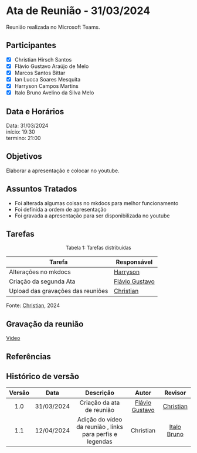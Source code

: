 # Ata de Reunião - 31/03/2024

Reunião realizada no Microsoft Teams.

## Participantes
- [x] Christian Hirsch Santos
- [x] Flávio Gustavo Araújo de Melo
- [x] Marcos Santos Bittar
- [x] Ian Lucca Soares Mesquita
- [x] Harryson Campos Martins
- [x] Italo Bruno Avelino da Silva Melo

## Data e Horários

Data: 31/03/2024 \
início: 19:30 \
termino: 21:00

## Objetivos
Elaborar a apresentação e colocar no youtube.

## Assuntos Tratados
- Foi alterada algumas coisas no mkdocs para melhor funcionamento
- Foi definida a ordem de apresentação
- Foi gravada a apresentação para ser disponibilizada no youtube

## Tarefas
<font size="2"><p style="text-align: center">Tabela 1: Tarefas distribuídas </p></font>

| Tarefa                               | Responsável                                      |
| ------------------------------------ | ------------------------------------------------ |
| Alterações no mkdocs                | [Harryson](https://github.com/harry-cmartin)  |  
| Criação da segunda Ata              | [Flávio Gustavo](https://github.com/flavioovatsug) |
| Upload das gravações das reuniões   | [Christian](https://github.com/crstyhs)          |

Fonte: [Christian](https://github.com/crstyhs), 2024

## Gravação da reunião
[Video](https://youtu.be/ZBQkWCX2v4A)

## Referências

## Histórico de versão
| Versão | Data | Descrição | Autor | Revisor |
| :----: | :--: | :-------: | :---: | :-----: |
| 1.0 | 31/03/2024 | Criação da ata de reunião | [Flávio Gustavo](https://github.com/flavioovatsug)  | [Christian](https://github.com/crstyhs) |
| 1.1 | 12/04/2024 | Adição do vídeo da reunião , links para perfis e legendas | Christian | [Italo Bruno](https://github.com/ItaloBrunoM) |
